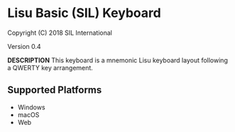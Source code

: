 Lisu Basic (SIL) Keyboard
=====================

Copyright (C) 2018 SIL International

Version 0.4

__DESCRIPTION__
This keyboard is a mnemonic Lisu keyboard layout following a QWERTY key arrangement.

Supported Platforms
-------------------
 * Windows
 * macOS
 * Web
 

